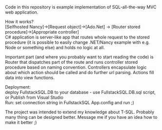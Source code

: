 Code in this repository is example implementation of SQL-all-the-way MVC web application.  

How it works?  
[Selfhosted Nancy]->[Request object]->[Ado.Net] -> [Router stored procedure]->[Appropriate controller]  
C# application is server-like app that routes whole request to the stored procedure (it is possible to easily change .NET/Nancy example with e.g. Node or something else) and holds no logic at all.  

Important part (and where you probably want to start reading the code) is Router that dispatches part of the route and runs  controller stored procedure based on naming convention. Controllers encapsulate logic about which action should be called and do further url parsing. Actions fill data into view functions.  

Deployment:  
deploy FullstackSQL.DB to your database - use FullstackSQL.DB.sql script, or Publish from Visual Studio  
Run: 
set connection string in FullstackSQL App.config and run ;)  

The project was intended to extend my knowledge about T-SQL. Probably many thing can be designed better. Message me if you have an idea how to make it better ;)